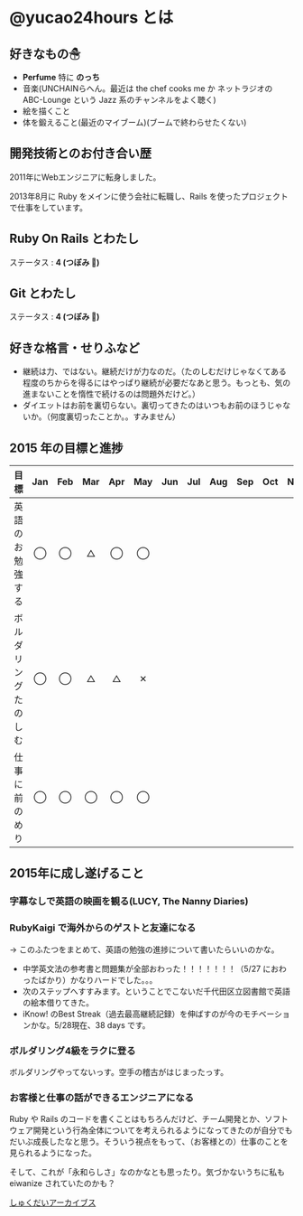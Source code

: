 # @yucao24hours とは
## 好きなもの☃
* **Perfume** 特に **のっち**
* 音楽(UNCHAINらへん。最近は the chef cooks me か ネットラジオの ABC-Lounge という Jazz 系のチャンネルをよく聴く)
* 絵を描くこと
* 体を鍛えること(最近のマイブーム)(ブームで終わらせたくない)

## 開発技術とのお付き合い歴
2011年にWebエンジニアに転身しました。

2013年8月に Ruby をメインに使う会社に転職し、Rails を使ったプロジェクトで仕事をしています。

## Ruby On Rails とわたし
ステータス : **4 (つぼみ :tulip:)**

## Git とわたし
ステータス : **4 (つぼみ :tulip:)**

## 好きな格言・せりふなど
- 継続は力、ではない。継続だけが力なのだ。（たのしむだけじゃなくてある程度のちからを得るにはやっぱり継続が必要だなあと思う。もっとも、気の進まないことを惰性で続けるのは問題外だけど。）
- ダイエットはお前を裏切らない。裏切ってきたのはいつもお前のほうじゃないか。（何度裏切ったことか。。すみません）

## 2015 年の目標と進捗
| 目標                       | Jan   | Feb   | Mar   | Apr   | May   | Jun   | Jul   | Aug   | Sep   | Oct   | Nov   | Dec   |
| :------------------------- | :---: | :---: | :---: | :---: | :---: | :---: | :---: | :---: | :---: | :---: | :---: | :---: |
| 英語のお勉強する           | ◯     | ◯     | △     | ◯     | ◯     |
| ボルダリングたのしむ       | ◯     | ◯     | △     | △     | ✕     |
| 仕事に前のめり             | ◯     | ◯     | ◯     | ◯     | ◯     |

## 2015年に成し遂げること
### 字幕なしで英語の映画を観る(LUCY, The Nanny Diaries)
### RubyKaigi で海外からのゲストと友達になる

-> このふたつをまとめて、英語の勉強の進捗について書いたらいいのかな。

- 中学英文法の参考書と問題集が全部おわった！！！！！！！（5/27 におわったばかり）かなりハードでした。。。
- 次のステップへすすみます。ということでこないだ千代田区立図書館で英語の絵本借りてきた。
- iKnow! のBest Streak（過去最高継続記録）を伸ばすのが今のモチベーションかな。5/28現在、38 days です。

### ボルダリング4級をラクに登る
ボルダリングやってないっす。空手の稽古がはじまったっす。

### お客様と仕事の話ができるエンジニアになる
Ruby や Rails のコードを書くことはもちろんだけど、チーム開発とか、ソフトウェア開発という行為全体についてを考えられるようになってきたのが自分でもだいぶ成長したなと思う。そういう視点をもって、（お客様との）仕事のことを見られるようになった。

そして、これが「永和らしさ」なのかなとも思ったり。気づかないうちに私も eiwanize されていたのかも？

[しゅくだいアーカイブス](https://gist.github.com/yucao24hours/9353b1a818a1c94d71ff)
